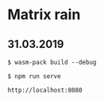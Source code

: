 # Matrix rain
## 31.03.2019

```
$ wasm-pack build --debug
```

```
$ npm run serve
```

```
http://localhost:8080
```
